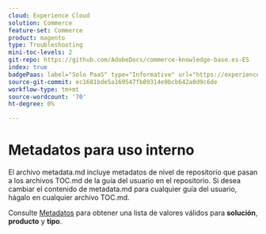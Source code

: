 ```yaml
---
cloud: Experience Cloud
solution: Commerce
feature-set: Commerce
product: magento
type: Troubleshooting
mini-toc-levels: 2
git-repo: https://github.com/AdobeDocs/commerce-knowledge-base.es-ES
index: true
badgePaas: label="Solo PaaS" type="Informative" url="https://experienceleague.adobe.com/en/docs/commerce/user-guides/product-solutions" tooltip="Se aplica solo a proyectos de Adobe Commerce en la nube (infraestructura PaaS administrada por Adobe) y a proyectos locales."
source-git-commit: ec1681bde5a169547fb89314e9bcb642a0d9c6de
workflow-type: tm+mt
source-wordcount: '70'
ht-degree: 0%

---
```



# Metadatos para uso interno

El archivo metadata.md incluye metadatos de nivel de repositorio que pasan a los archivos TOC.md de la guía del usuario en el repositorio. Si desea cambiar el contenido de metadata.md para cualquier guía del usuario, hágalo en cualquier archivo TOC.md.

Consulte [Metadatos](https://experienceleague.adobe.com/docs/authoring-guide-exl/using/editing/user-guide-setup/metadata.html) para obtener una lista de valores válidos para **solución**, **producto** y **tipo**.
